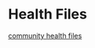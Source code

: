 # Health Files

[community health files](https://docs.github.com/en/communities/setting-up-your-project-for-healthy-contributions/creating-a-default-community-health-file)
